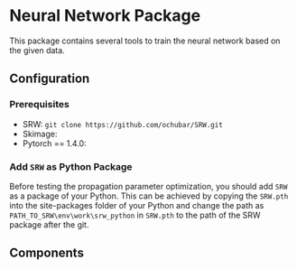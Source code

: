 # Neural Network Package
This package contains several tools to train the neural network based on the given data.


## Configuration
### Prerequisites
- SRW: `git clone https://github.com/ochubar/SRW.git`
- Skimage:
- Pytorch == 1.4.0:

### Add `SRW` as Python Package
Before testing the propagation parameter optimization, you should 
add `SRW` as a package of your Python. This can be achieved by 
copying the `SRW.pth` into the site-packages folder of your Python
and change the path as `PATH_TO_SRW\env\work\srw_python` in `SRW.pth` to the path of the SRW package after
the git.

## Components